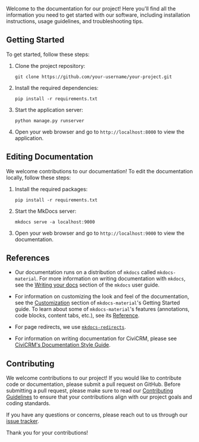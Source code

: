 Welcome to the documentation for our project! Here you'll find all the information you need to get started with our software, including installation instructions, usage guidelines, and troubleshooting tips.

Getting Started
---------------

To get started, follow these steps:

1. Clone the project repository:

    ```
    git clone https://github.com/your-username/your-project.git
    ```

2. Install the required dependencies:

    ```
    pip install -r requirements.txt
    ```

3. Start the application server:

    ```
    python manage.py runserver
    ```

4. Open your web browser and go to `http://localhost:8000` to view the application.

Editing Documentation
---------------------

We welcome contributions to our documentation! To edit the documentation locally, follow these steps:

1. Install the required packages:

    ```
    pip install -r requirements.txt
    ```

2. Start the MkDocs server:

    ```
    mkdocs serve -a localhost:9000
    ```

3. Open your web browser and go to `http://localhost:9000` to view the documentation.

References
----------

- Our documentation runs on a distribution of `mkdocs` called `mkdocs-material`. For more information on writing documentation with `mkdocs`, see the [Writing your docs](https://www.mkdocs.org/user-guide/writing-your-docs/) section of the `mkdocs` user guide.

- For information on customizing the look and feel of the documentation, see the [Customization](https://squidfunk.github.io/mkdocs-material/customization/) section of `mkdocs-material`'s Getting Started guide. To learn about some of `mkdocs-material`'s features (annotations, code blocks, content tabs, etc.), see its [Reference](https://squidfunk.github.io/mkdocs-material/reference/).

- For page redirects, we use [`mkdocs-redirects`](https://github.com/mkdocs/mkdocs-redirects).

- For information on writing documentation for CiviCRM, please see [CiviCRM's Documentation Style Guide](https://docs.civicrm.org/dev/en/latest/documentation/style-guide/).

Contributing
------------

We welcome contributions to our project! If you would like to contribute code or documentation, please submit a pull request on GitHub. Before submitting a pull request, please make sure to read our [Contributing Guidelines](CONTRIBUTING.md) to ensure that your contributions align with our project goals and coding standards.

If you have any questions or concerns, please reach out to us through our [issue tracker](https://github.com/your-username/your-project/issues).

Thank you for your contributions!
